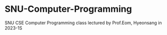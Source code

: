 # SNU-Computer-Programming
SNU CSE Computer Programming class lectured by Prof.Eom, Hyeonsang in 2023-1S
